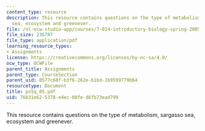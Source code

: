 ```yaml
---
content_type: resource
description: This resource contains questions on the type of metabolism, sargasso
  sea, ecosystem and greenever.
file: /ol-ocw-studio-app/courses/7-014-introductory-biology-spring-2005/76b31e625378e4ec08fed6fb73ead799_ps5q_05.pdf
file_size: 236787
file_type: application/pdf
learning_resource_types:
- Assignments
license: https://creativecommons.org/licenses/by-nc-sa/4.0/
ocw_type: OCWFile
parent_title: Assignments
parent_type: CourseSection
parent_uid: 0577c68f-b3f6-262e-b1bd-1b9599779b64
resourcetype: Document
title: ps5q_05.pdf
uid: 76b31e62-5378-e4ec-08fe-d6fb73ead799
---
```

This resource contains questions on the type of metabolism, sargasso sea, ecosystem and greenever.